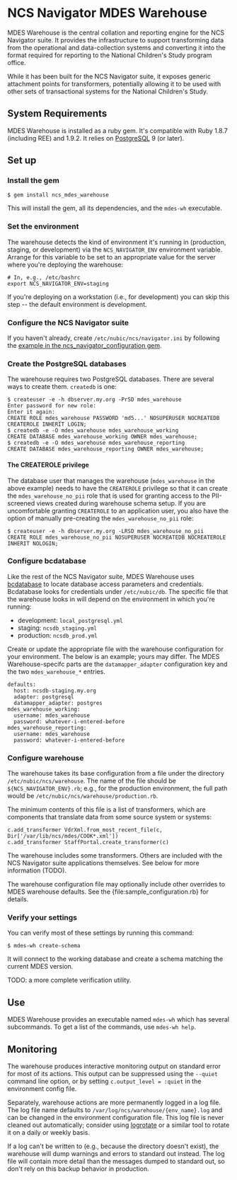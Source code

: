# NCS Navigator MDES Warehouse

MDES Warehouse is the central collation and reporting engine for the
NCS Navigator suite. It provides the infrastructure to support
transforming data from the operational and data-collection systems and
converting it into the format required for reporting to the National
Children's Study program office.

While it has been built for the NCS Navigator suite, it exposes
generic attachment points for transformers, potentially allowing it to
be used with other sets of transactional systems for the National
Children's Study.

## System Requirements

MDES Warehouse is installed as a ruby gem. It's compatible with Ruby
1.8.7 (including REE) and 1.9.2.  It relies on [PostgreSQL][pgsql] 9
(or later).

[pgsql]: http://www.postgresql.org/

## Set up

### Install the gem

    $ gem install ncs_mdes_warehouse

This will install the gem, all its dependencies, and the `mdes-wh`
executable.

### Set the environment

The warehouse detects the kind of environment it's running in
(production, staging, or development) via the `NCS_NAVIGATOR_ENV`
environment variable. Arrange for this variable to be set to an
appropriate value for the server where you're deploying the warehouse:

    # In, e.g., /etc/bashrc
    export NCS_NAVIGATOR_ENV=staging

If you're deploying on a workstation (i.e., for development) you can
skip this step -- the default environment is development.

### Configure the NCS Navigator suite

If you haven't already, create `/etc/nubic/ncs/navigator.ini` by
following the [example in the ncs_navigator_configuration
gem][confex].

[confex]: http://rubydoc.info/gems/ncs_navigator_configuration/file/sample_configuration.ini

### Create the PostgreSQL databases

The warehouse requires two PostgreSQL databases.  There are several
ways to create them. `createdb` is one:

    $ createuser -e -h dbserver.my.org -PrSD mdes_warehouse
    Enter password for new role:
    Enter it again:
    CREATE ROLE mdes_warehouse PASSWORD 'md5...' NOSUPERUSER NOCREATEDB CREATEROLE INHERIT LOGIN;
    $ createdb -e -O mdes_warehouse mdes_warehouse_working
    CREATE DATABASE mdes_warehouse_working OWNER mdes_warehouse;
    $ createdb -e -O mdes_warehouse mdes_warehouse_reporting
    CREATE DATABASE mdes_warehouse_reporting OWNER mdes_warehouse;

#### The CREATEROLE privilege

The database user that manages the warehouse (`mdes_warehouse` in the
above example) needs to have the `CREATEROLE` privilege so that it can
create the `mdes_warehouse_no_pii` role that is used for granting
access to the PII-screened views created during warehouse schema
setup. If you are uncomfortable granting `CREATEROLE` to an
application user, you also have the option of manually pre-creating
the `mdes_warehouse_no_pii` role:

    $ createuser -e -h dbserver.my.org -LRSD mdes_warehouse_no_pii
    CREATE ROLE mdes_warehouse_no_pii NOSUPERUSER NOCREATEDB NOCREATEROLE INHERIT NOLOGIN;

### Configure bcdatabase

Like the rest of the NCS Navigator suite, MDES Warehouse uses
[bcdatabase][] to locate database access parameters and
credentials. Bcdatabase looks for credentials under
`/etc/nubic/db`. The specific file that the warehouse looks in will
depend on the environment in which you're running:

  * development: `local_postgresql.yml`
  * staging: `ncsdb_staging.yml`
  * production: `ncsdb_prod.yml`

Create or update the appropriate file with the warehouse configuration
for your environment. The below is an example; yours may differ. The
MDES Warehouse-specifc parts are the `datamapper_adapter`
configuration key and the two `mdes_warehouse_*` entries.

    defaults:
      host: ncsdb-staging.my.org
      adapter: postgresql
      datamapper_adapter: postgres
    mdes_warehouse_working:
      username: mdes_warehouse
      password: whatever-i-entered-before
    mdes_warehouse_reporting:
      username: mdes_warehouse
      password: whatever-i-entered-before

[bcdatabase]: http://rubydoc.info/gems/bcdatabase/frames

### Configure warehouse

The warehouse takes its base configuration from a file under the
directory `/etc/nubic/ncs/warehouse`. The name of the file should be
`${NCS_NAVIGATOR_ENV}.rb`; e.g., for the production environment, the
full path would be `/etc/nubic/ncs/warehouse/production.rb`.

The minimum contents of this file is a list of transformers, which are
components that translate data from some source system or systems:

    c.add_transformer VdrXml.from_most_recent_file(c, Dir['/var/lib/ncs/mdes/COOK*.xml'])
    c.add_transformer StaffPortal.create_transformer(c)

The warehouse includes some transformers. Others are included with the
NCS Navigator suite applications themselves. See below for more
information (TODO).

The warehouse configuration file may optionally include other
overrides to MDES warehouse defaults. See the
{file:sample_configuration.rb} for details.

### Verify your settings

You can verify most of these settings by running this command:

    $ mdes-wh create-schema

It will connect to the working database and create a schema matching
the current MDES version.

TODO: a more complete verification utility.

## Use

MDES Warehouse provides an executable named `mdes-wh` which has
several subcommands. To get a list of the commands, use `mdes-wh
help`.

## Monitoring

The warehouse produces interactive monitoring output on standard error
for most of its actions. This output can be suppressed using the
`--quiet` command line option, or by setting `c.output_level = :quiet`
in the environment config file.

Separately, warehouse actions are more permanently logged in a log
file. The log file name defaults to
`/var/log/ncs/warehouse/{env_name}.log` and can be changed in the
environment configuration file. This log file is never cleaned out
automatically; consider using [logrotate][] or a similar tool to
rotate it on a daily or weekly basis.

[logrotate]: http://linuxcommand.org/man_pages/logrotate8.html

If a log can't be written to (e.g., because the directory doesn't
exist), the warehouse will dump warnings and errors to standard out
instead. The log file will contain more detail than the messages
dumped to standard out, so don't rely on this backup behavior in
production.
